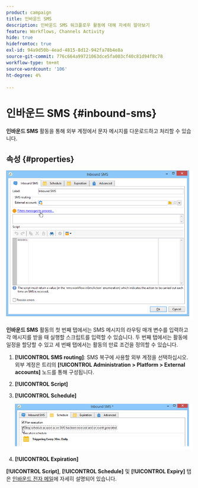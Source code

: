 ```yaml
---
product: campaign
title: 인바운드 SMS
description: 인바운드 SMS 워크플로우 활동에 대해 자세히 알아보기
feature: Workflows, Channels Activity
hide: true
hidefromtoc: true
exl-id: 94a9d50b-4ead-4815-8d12-942fa78b4e8a
source-git-commit: 776c664a99721063dce5fa003cf40c81d94f8c78
workflow-type: tm+mt
source-wordcount: '106'
ht-degree: 4%

---
```


# 인바운드 SMS {#inbound-sms}



**인바운드 SMS** 활동을 통해 외부 계정에서 문자 메시지를 다운로드하고 처리할 수 있습니다.

## 속성 {#properties}

![](assets/sms_rec_edit.png)

**인바운드 SMS** 활동의 첫 번째 탭에서는 SMS 메시지의 라우팅 매개 변수를 입력하고 각 메시지를 받을 때 실행할 스크립트를 입력할 수 있습니다. 두 번째 탭에서는 활동에 일정을 할당할 수 있고 세 번째 탭에서는 활동의 만료 조건을 정의할 수 있습니다.

1. **[!UICONTROL SMS routing]**: SMS 복구에 사용할 외부 계정을 선택하십시오. 외부 계정은 트리의 **[!UICONTROL Administration > Platform > External accounts]** 노드를 통해 구성됩니다.
1. **[!UICONTROL Script]**
1. **[!UICONTROL Schedule]**

   ![](assets/sms_rec_edit_2.png)

1. **[!UICONTROL Expiration]**

**[!UICONTROL Script]**, **[!UICONTROL Schedule]** 및 **[!UICONTROL Expiry]** 탭은 [인바운드 전자 메일](inbound-emails.md)에 자세히 설명되어 있습니다.
